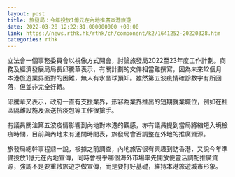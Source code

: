 ```yaml
---
layout: post
title: 旅發局：今年投放1億元在內地推廣本港旅遊
date: 2022-03-28 12:22:31.000000000 +08:00
link: https://news.rthk.hk/rthk/ch/component/k2/1641252-20220328.htm
categories: rthk
---
```


立法會一個事務委員會以視像方式開會，討論旅發局2022至23年度工作計劃。商務及經濟發展局局長邱騰華表示，有關計劃的文件相當難撰寫，因為未來12個月本港旅遊業界面對的困難，無人有水晶球預知。雖然第五波疫情確診數字有所回落，但並非完全好轉。

邱騰華又表示，政府一直有支援業界，形容為業界推出的短期就業職位，例如在社區隔離設施及派送抗疫包等工作很搶手。

有議員關注第五波疫情影響到內地對本港的觀感，亦有議員提到當局將縮短入境檢疫時間，目前與內地未有通關時間表，旅發局會否調整在外地的推廣資源。

旅發局總幹事程鼎一說，根據之前調查，內地旅客很有興趣到訪香港，又說今年準備投放1億元在內地宣傳，同時會視乎哪個海外市場率先開放便靈活調配推廣資源，強調不是要重啟旅遊才做宣傳，而是要打好基礎，維持本港旅遊城市形象。
